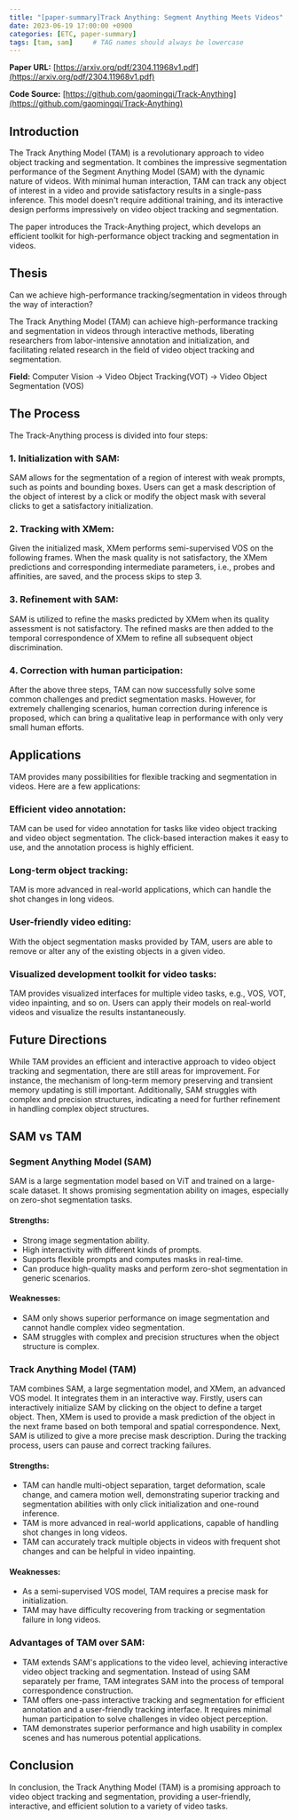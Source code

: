 ```yaml
---
title: "[paper-summary]Track Anything: Segment Anything Meets Videos"
date: 2023-06-19 17:00:00 +0900
categories: [ETC, paper-summary]
tags: [tam, sam]     # TAG names should always be lowercase
---
```



**Paper URL:** [https://arxiv.org/pdf/2304.11968v1.pdf](https://arxiv.org/pdf/2304.11968v1.pdf)  

**Code Source:** [https://github.com/gaomingqi/Track-Anything](https://github.com/gaomingqi/Track-Anything)

## Introduction
The Track Anything Model (TAM) is a revolutionary approach to video object tracking and segmentation. It combines the impressive segmentation performance of the Segment Anything Model (SAM) with the dynamic nature of videos. With minimal human interaction, TAM can track any object of interest in a video and provide satisfactory results in a single-pass inference. This model doesn't require additional training, and its interactive design performs impressively on video object tracking and segmentation.

The paper introduces the Track-Anything project, which develops an efficient toolkit for high-performance object tracking and segmentation in videos.



## Thesis
Can we achieve high-performance tracking/segmentation in videos through the way of interaction?

The Track Anything Model (TAM) can achieve high-performance tracking and segmentation in videos through interactive methods, liberating researchers from labor-intensive annotation and initialization, and facilitating related research in the field of video object tracking and segmentation.

**Field:** Computer Vision -> Video Object Tracking(VOT) -> Video Object Segmentation (VOS)


## The Process
The Track-Anything process is divided into four steps:

### 1. Initialization with SAM: 
SAM allows for the segmentation of a region of interest with weak prompts, such as points and bounding boxes. Users can get a mask description of the object of interest by a click or modify the object mask with several clicks to get a satisfactory initialization.

### 2. Tracking with XMem: 
Given the initialized mask, XMem performs semi-supervised VOS on the following frames. When the mask quality is not satisfactory, the XMem predictions and corresponding intermediate parameters, i.e., probes and affinities, are saved, and the process skips to step 3.

### 3. Refinement with SAM: 
SAM is utilized to refine the masks predicted by XMem when its quality assessment is not satisfactory. The refined masks are then added to the temporal correspondence of XMem to refine all subsequent object discrimination.

### 4. Correction with human participation: 
After the above three steps, TAM can now successfully solve some common challenges and predict segmentation masks. However, for extremely challenging scenarios, human correction during inference is proposed, which can bring a qualitative leap in performance with only very small human efforts.

## Applications
TAM provides many possibilities for flexible tracking and segmentation in videos. Here are a few applications:

### Efficient video annotation: 
TAM can be used for video annotation for tasks like video object tracking and video object segmentation. The click-based interaction makes it easy to use, and the annotation process is highly efficient.

### Long-term object tracking: 
TAM is more advanced in real-world applications, which can handle the shot changes in long videos.

### User-friendly video editing: 
With the object segmentation masks provided by TAM, users are able to remove or alter any of the existing objects in a given video.

### Visualized development toolkit for video tasks: 
TAM provides visualized interfaces for multiple video tasks, e.g., VOS, VOT, video inpainting, and so on. Users can apply their models on real-world videos and visualize the results instantaneously.

## Future Directions
While TAM provides an efficient and interactive approach to video object tracking and segmentation, there are still areas for improvement. For instance, the mechanism of long-term memory preserving and transient memory updating is still important. Additionally, SAM struggles with complex and precision structures, indicating a need for further refinement in handling complex object structures.

## SAM vs TAM
### Segment Anything Model (SAM)

SAM is a large segmentation model based on ViT and trained on a large-scale dataset. It shows promising segmentation ability on images, especially on zero-shot segmentation tasks.

#### Strengths:
- Strong image segmentation ability.
- High interactivity with different kinds of prompts.
- Supports flexible prompts and computes masks in real-time.
- Can produce high-quality masks and perform zero-shot segmentation in generic scenarios.

#### Weaknesses:
- SAM only shows superior performance on image segmentation and cannot handle complex video segmentation.
- SAM struggles with complex and precision structures when the object structure is complex.

### Track Anything Model (TAM)

TAM combines SAM, a large segmentation model, and XMem, an advanced VOS model. It integrates them in an interactive way. Firstly, users can interactively initialize SAM by clicking on the object to define a target object. Then, XMem is used to provide a mask prediction of the object in the next frame based on both temporal and spatial correspondence. Next, SAM is utilized to give a more precise mask description. During the tracking process, users can pause and correct tracking failures.

#### Strengths:
- TAM can handle multi-object separation, target deformation, scale change, and camera motion well, demonstrating superior tracking and segmentation abilities with only click initialization and one-round inference.
- TAM is more advanced in real-world applications, capable of handling shot changes in long videos.
- TAM can accurately track multiple objects in videos with frequent shot changes and can be helpful in video inpainting.

#### Weaknesses:
- As a semi-supervised VOS model, TAM requires a precise mask for initialization.
- TAM may have difficulty recovering from tracking or segmentation failure in long videos.

### Advantages of TAM over SAM:

- TAM extends SAM's applications to the video level, achieving interactive video object tracking and segmentation. Instead of using SAM separately per frame, TAM integrates SAM into the process of temporal correspondence construction.
- TAM offers one-pass interactive tracking and segmentation for efficient annotation and a user-friendly tracking interface. It requires minimal human participation to solve challenges in video object perception.
- TAM demonstrates superior performance and high usability in complex scenes and has numerous potential applications.

## Conclusion

In conclusion, the Track Anything Model (TAM) is a promising approach to video object tracking and segmentation, providing a user-friendly, interactive, and efficient solution to a variety of video tasks.




